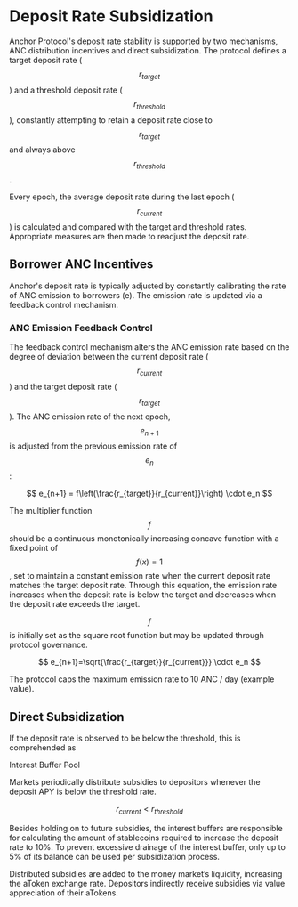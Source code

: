 # Deposit Rate Subsidization

Anchor Protocol's deposit rate stability is supported by two mechanisms, ANC distribution incentives and direct subsidization. The protocol defines a target deposit rate \($$r_{target}$$\) and a threshold deposit rate \($$r_{threshold}$$\), constantly attempting to retain a deposit rate close to $$r_{target}$$ and always above $$r_{threshold}$$.

Every epoch, the average deposit rate during the last epoch \($$r_{current}$$\) is calculated and compared with the target and threshold rates. Appropriate measures are then made to readjust the deposit rate.

## Borrower ANC Incentives

Anchor's deposit rate is typically adjusted by constantly calibrating the rate of ANC emission to borrowers \(e\). The emission rate is updated via a feedback control mechanism.

### ANC Emission Feedback Control

The feedback control mechanism alters the ANC emission rate based on the degree of deviation between the current deposit rate \($$r_{current}$$\) and the target deposit rate \($$r_{target}$$\). The ANC emission rate of the next epoch, $$e_{n+1}$$ is adjusted from the previous emission rate of $$e_n$$:

$$
e_{n+1} = f\left(\frac{r_{target}}{r_{current}}\right) \cdot e_n
$$

The multiplier function $$f$$ should be a continuous monotonically increasing concave function with a fixed point of $$f(x) = 1$$ , set to maintain a constant emission rate when the current deposit rate matches the target deposit rate. Through this equation, the emission rate increases when the deposit rate is below the target and decreases when the deposit rate exceeds the target.

$$f$$ is initially set as the square root function but may be updated through protocol governance.

$$
e_{n+1}=\sqrt{\frac{r_{target}}{r_{current}}} \cdot e_n
$$

The protocol caps the maximum emission rate to 10 ANC / day \(example value\).

## Direct Subsidization

If the deposit rate is observed to be below the threshold, this is comprehended as 

Interest Buffer Pool

Markets periodically distribute subsidies to depositors whenever the deposit APY is below the threshold rate.

$$
r_{current}<r_{threshold}
$$

Besides holding on to future subsidies, the interest buffers are responsible for calculating the amount of stablecoins required to increase the deposit rate to 10%. To prevent excessive drainage of the interest buffer, only up to 5% of its balance can be used per subsidization process.

Distributed subsidies are added to the money market’s liquidity, increasing the aToken exchange rate. Depositors indirectly receive subsidies via value appreciation of their aTokens.

